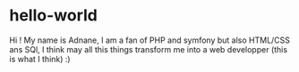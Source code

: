# hello-world
Hi !
 My name is Adnane, I am a fan of PHP and symfony but also HTML/CSS ans SQl, I think may all this things transform me into a web developper (this is what I think) :) 
 

